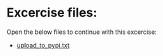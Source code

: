 # Excercise files: 

Open the below files to continue with this excercise: 

- [upload_to_pypi.txt](../data/1_instruction_files/upload_to_pypi.txt)

